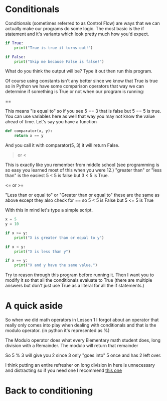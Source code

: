 # Conditionals

Conditionals (sometimes referred to as Control Flow) are ways that we can
actually make our programs do some logic. The most basic is the if statement and
it's variants which look pretty much how you'd expect.

```python
if True:
	print("True is true it turns out!")

if False:
	print("Skip me because False is false!")
```

What do you think the output will be? Type it out then run this program.

Of course using constants isn't any better since we know that True is true so in
Python we have some comparison operators that way we can determine if something
is True or not when our program is running:

== 

This means "is equal to" so if you see 5 == 3 that is false but 5 == 5 is
true. You can use variables here as well that way you may not know the value
ahead of time. Let's say you have a function

```python
def comparator(x, y):
	return x == y
```

And you call it with comparator(5, 3) it will return False.

> or <

This is exactly like you remember from middle school (see programming is so easy
you learned most of this when you were 12.) "greater than" or "less than" is the
easiest 5 < 5 is false but 3 < 5 is True.

<= or >=

"Less than or equal to" or "Greater than or equal to" these are the same as
above except they also check for == so 5 < 5 is False but 5 <= 5 is True

With this in mind let's type a simple script.

```python
x = 5
y = 10

if x >= y:
	print("X is greater than or equal to y")

if x < y:
	print("X is less than y")

if x == y:
	print("X and y have the same value.")
```

Try to reason through this program before running it. Then I want you to modify
it so that all the conditionals evaluate to True (there are multiple answers but
don't just use True as a literal for all the if statements.)

# A quick aside

So when we did math operators in Lesson 1 I forgot about an operator that really
only comes into play when dealing with conditionals and that is the modulo
operator. (in python it's represented as %) 

The Modulo operator does what every Elementary math student does, long division
with a Remainder. The modulo will return that remainder

So 5 % 3 will give you 2 since 3 only "goes into" 5 once and has 2 left over.

I think putting an entire refresher on long division in here is unnecessary and
distracting so if you need one I recommend [this one](https://www.mathsisfun.com/long_division2.html)

# Back to conditioning


